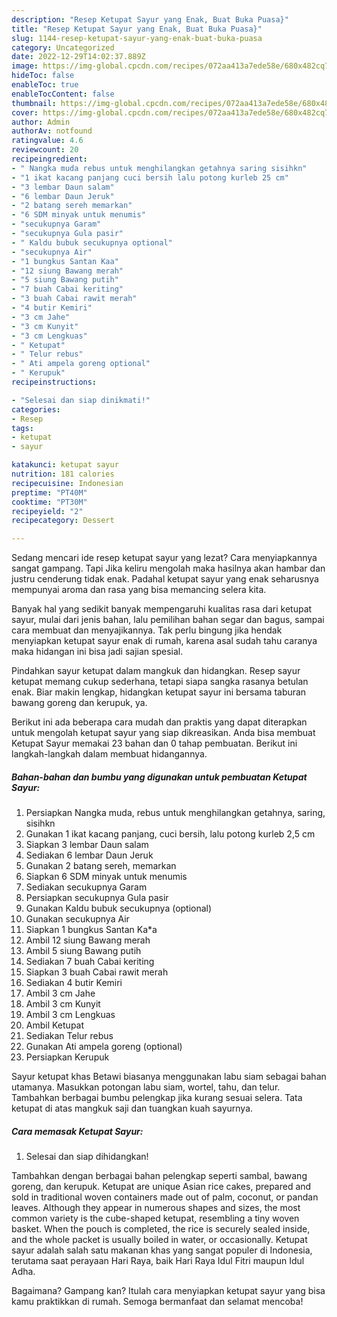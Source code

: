 ```yaml
---
description: "Resep Ketupat Sayur yang Enak, Buat Buka Puasa}"
title: "Resep Ketupat Sayur yang Enak, Buat Buka Puasa}"
slug: 1144-resep-ketupat-sayur-yang-enak-buat-buka-puasa
category: Uncategorized
date: 2022-12-29T14:02:37.889Z
image: https://img-global.cpcdn.com/recipes/072aa413a7ede58e/680x482cq70/ketupat-sayur-foto-resep-utama.jpg
hideToc: false
enableToc: true
enableTocContent: false
thumbnail: https://img-global.cpcdn.com/recipes/072aa413a7ede58e/680x482cq70/ketupat-sayur-foto-resep-utama.jpg
cover: https://img-global.cpcdn.com/recipes/072aa413a7ede58e/680x482cq70/ketupat-sayur-foto-resep-utama.jpg
author: Admin
authorAv: notfound
ratingvalue: 4.6
reviewcount: 20
recipeingredient:
- " Nangka muda rebus untuk menghilangkan getahnya saring sisihkn"
- "1 ikat kacang panjang cuci bersih lalu potong kurleb 25 cm"
- "3 lembar Daun salam"
- "6 lembar Daun Jeruk"
- "2 batang sereh memarkan"
- "6 SDM minyak untuk menumis"
- "secukupnya Garam"
- "secukupnya Gula pasir"
- " Kaldu bubuk secukupnya optional"
- "secukupnya Air"
- "1 bungkus Santan Kaa"
- "12 siung Bawang merah"
- "5 siung Bawang putih"
- "7 buah Cabai keriting"
- "3 buah Cabai rawit merah"
- "4 butir Kemiri"
- "3 cm Jahe"
- "3 cm Kunyit"
- "3 cm Lengkuas"
- " Ketupat"
- " Telur rebus"
- " Ati ampela goreng optional"
- " Kerupuk"
recipeinstructions:

- "Selesai dan siap dinikmati!"
categories:
- Resep
tags:
- ketupat
- sayur

katakunci: ketupat sayur 
nutrition: 181 calories
recipecuisine: Indonesian
preptime: "PT40M"
cooktime: "PT30M"
recipeyield: "2"
recipecategory: Dessert

---
```



Sedang mencari ide resep ketupat sayur yang lezat? Cara menyiapkannya sangat gampang. Tapi Jika keliru mengolah maka hasilnya akan hambar dan justru cenderung tidak enak. Padahal ketupat sayur yang enak seharusnya mempunyai aroma dan rasa yang bisa memancing selera kita.


Banyak hal yang sedikit banyak mempengaruhi kualitas rasa dari ketupat sayur, mulai dari jenis bahan, lalu pemilihan bahan segar dan bagus, sampai cara membuat dan menyajikannya. Tak perlu bingung jika hendak menyiapkan ketupat sayur enak di rumah, karena asal sudah tahu caranya maka hidangan ini bisa jadi sajian spesial.

Pindahkan sayur ketupat dalam mangkuk dan hidangkan. Resep sayur ketupat memang cukup sederhana, tetapi siapa sangka rasanya betulan enak. Biar makin lengkap, hidangkan ketupat sayur ini bersama taburan bawang goreng dan kerupuk, ya.


Berikut ini ada beberapa cara mudah dan praktis yang dapat diterapkan untuk mengolah ketupat sayur yang siap dikreasikan. Anda bisa membuat Ketupat Sayur memakai 23 bahan dan 0 tahap pembuatan. Berikut ini langkah-langkah dalam membuat hidangannya.

<!--inarticleads1-->

##### Bahan-bahan dan bumbu yang digunakan untuk pembuatan Ketupat Sayur:

1. Persiapkan  Nangka muda, rebus untuk menghilangkan getahnya, saring, sisihkn
1. Gunakan 1 ikat kacang panjang, cuci bersih, lalu potong kurleb 2,5 cm
1. Siapkan 3 lembar Daun salam
1. Sediakan 6 lembar Daun Jeruk
1. Gunakan 2 batang sereh, memarkan
1. Siapkan 6 SDM minyak untuk menumis
1. Sediakan secukupnya Garam
1. Persiapkan secukupnya Gula pasir
1. Gunakan  Kaldu bubuk secukupnya (optional)
1. Gunakan secukupnya Air
1. Siapkan 1 bungkus Santan Ka*a
1. Ambil 12 siung Bawang merah
1. Ambil 5 siung Bawang putih
1. Sediakan 7 buah Cabai keriting
1. Siapkan 3 buah Cabai rawit merah
1. Sediakan 4 butir Kemiri
1. Ambil 3 cm Jahe
1. Ambil 3 cm Kunyit
1. Ambil 3 cm Lengkuas
1. Ambil  Ketupat
1. Sediakan  Telur rebus
1. Gunakan  Ati ampela goreng (optional)
1. Persiapkan  Kerupuk


Sayur ketupat khas Betawi biasanya menggunakan labu siam sebagai bahan utamanya. Masukkan potongan labu siam, wortel, tahu, dan telur. Tambahkan berbagai bumbu pelengkap jika kurang sesuai selera. Tata ketupat di atas mangkuk saji dan tuangkan kuah sayurnya. 

<!--inarticleads2-->

##### Cara memasak Ketupat Sayur:


1. Selesai dan siap dihidangkan!

Tambahkan dengan berbagai bahan pelengkap seperti sambal, bawang goreng, dan kerupuk. Ketupat are unique Asian rice cakes, prepared and sold in traditional woven containers made out of palm, coconut, or pandan leaves. Although they appear in numerous shapes and sizes, the most common variety is the cube-shaped ketupat, resembling a tiny woven basket. When the pouch is completed, the rice is securely sealed inside, and the whole packet is usually boiled in water, or occasionally. Ketupat sayur adalah salah satu makanan khas yang sangat populer di Indonesia, terutama saat perayaan Hari Raya, baik Hari Raya Idul Fitri maupun Idul Adha. 

Bagaimana? Gampang kan? Itulah cara menyiapkan ketupat sayur yang bisa kamu praktikkan di rumah. Semoga bermanfaat dan selamat mencoba!
